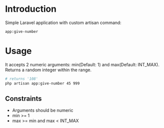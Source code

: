 # Introduction

Simple Laravel application with custom artisan command:

```
app:give-number
```

# Usage
It accepts 2 numeric arguments: min(Default: 1) and max(Default: INT_MAX).
Returns a random integer within the range. 

```bash
# returns '108'
php artisan app:give-number 45 999
```

## Constraints
- Arguments should be numeric
- min >= 1
- max >= min and max < INT_MAX
